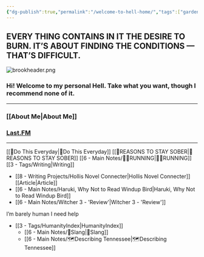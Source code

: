 ```yaml
---
{"dg-publish":true,"permalink":"/welcome-to-hell-home/","tags":["gardenEntry"]}
---
```


## EVERY THING CONTAINS IN IT THE DESIRE TO BURN. IT’S ABOUT FINDING THE CONDITIONS — THAT’S DIFFICULT.

![brookheader.png](/img/user/Z-Images/brookheader.png)

### Hi! Welcome to my personal Hell. Take what you want, though I recommend none of it.

- - -

### [[About Me\|About Me]]
### [Last.FM](https://www.last.fm/user/AnIntenseAugust)

- - -

[[📌Do This Everyday\|📌Do This Everyday]]
[[🍺REASONS TO STAY SOBER\|🍺REASONS TO STAY SOBER]]
[[6 - Main Notes/🏃‍♀️RUNNING\|🏃‍♀️RUNNING]]
[[3 - Tags/Writing\|Writing]]
- [[8 - Writing Projects/Hollis Novel Connecter\|Hollis Novel Connecter]]
[[Article\|Article]]
- [[6 - Main Notes/Haruki, Why Not to Read Windup Bird\|Haruki, Why Not to Read Windup Bird]]
- [[6 - Main Notes/Witcher 3 - 'Review'\|Witcher 3 - 'Review']]





I’m barely human
I need help
- [[3 - Tags/HumanityIndex\|HumanityIndex]]
	- [[6 - Main Notes/💯Slang\|💯Slang]] 
	- [[6 - Main Notes/🗺️Describing Tennessee\|🗺️Describing Tennessee]]












